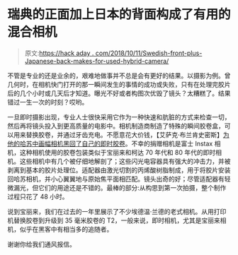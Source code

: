 # 瑞典的正面加上日本的背面构成了有用的混合相机

> 原文:[https://hack aday . com/2018/10/11/Swedish-front-plus-Japanese-back-makes-for-used-hybrid-camera/](https://hackaday.com/2018/10/11/swedish-front-plus-japanese-back-makes-for-useful-hybrid-camera/)

不管是专业的还是业余的，艰难地做事并不总是会有更好的结果。以摄影为例。曾几何时，在相机快门打开的那一瞬间发生的事情的成功或失败，只有在处理完胶片后的几个小时或几天后才知道。曝光不好或者构图次优毁了镜头？太糟糕了。结果错过一生一次的时刻？哎哟。

一旦即时摄影出现，专业人士很快采用它作为一种快速和肮脏的方式来检查一切，然后再将镜头投入到更高质量的电影中。相机制造商制造了特殊的瞬间胶卷盒，可以用来替换胶卷，并通过牙齿充电。不愿意花大价钱，【艾萨克·布兰肯史密斯】[为他的哈苏中画幅相机黑回了自己的即时胶卷](http://www.isaacblankensmith.com/hasselbladinstax)。不幸的捐赠相机是富士 Instax 相机，这种相机使用的胶卷包装类似于宝丽来和柯达 70 年代和 80 年代的即时相机。这些相机中有几个被仔细地解剖了；这些闪光电容器具有强大的冲击力，并被剥离到基本的胶片处理位。适配器由激光切割的丙烯酸树脂制成，用于将胶片安装回哈苏相机，并小心翼翼地与原始焦平面相匹配。镜头出奇的好；尽管适配器有轻微漏光，但它们的用途还是不错的。最棒的部分:从构思到第一次拍摄，整个制作过程只花了 48 小时。

说到宝丽来，我们在过去的一年里展示了不少埃德温·兰德的老式相机。从用打印机替换胶卷到升级到 35 毫米胶卷的 T2，一般来说，即时相机，尤其是宝丽来相机，似乎在黑客中有相当多的追随者。

谢谢你给我们通风报信。